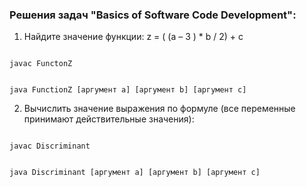 ### Решения задач "Basics of Software Code Development":

1. Найдите значение функции: z = ( (a – 3 ) * b / 2) + c

<code>
javac FunctonZ

java FunctionZ [аргумент a] [аргумент b] [аргумент c]
</code>

2. Вычислить значение выражения по формуле (все переменные принимают действительные значения):

<code>
javac Discriminant

java Discriminant [аргумент a] [аргумент b] [аргумент c]
</code>

